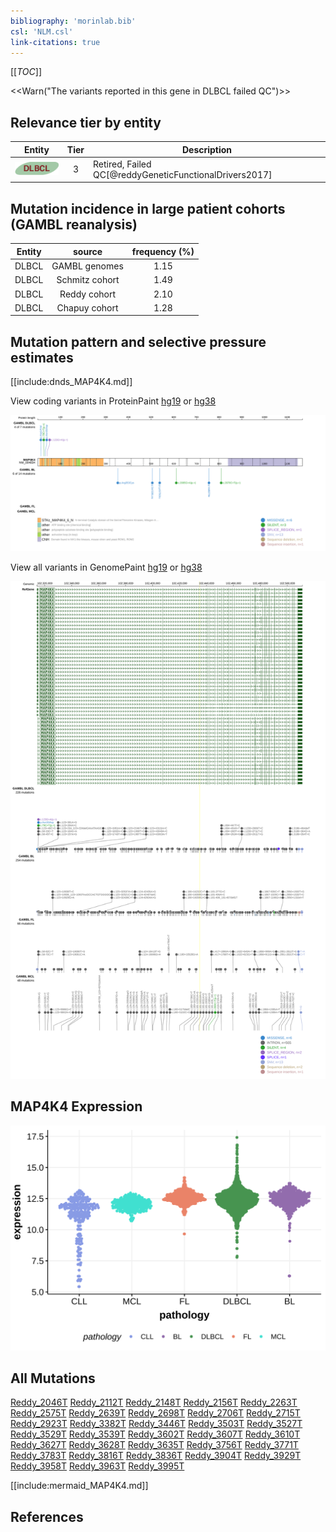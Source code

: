 ```yaml
---
bibliography: 'morinlab.bib'
csl: 'NLM.csl'
link-citations: true
---
```

[[_TOC_]]

<<Warn("The variants reported in this gene in DLBCL failed QC")>>


## Relevance tier by entity

|Entity|Tier|Description                              |
|:------:|:----:|-----------------------------------------|
|![DLBCL](images/icons/DLBCL_tier2.png) |3   |Retired, Failed QC[@reddyGeneticFunctionalDrivers2017]|

## Mutation incidence in large patient cohorts (GAMBL reanalysis)

|Entity|source        |frequency (%)|
|:------:|:--------------:|:-------------:|
|DLBCL |GAMBL genomes |1.15         |
|DLBCL |Schmitz cohort|1.49         |
|DLBCL |Reddy cohort  |2.10         |
|DLBCL |Chapuy cohort |1.28         |

## Mutation pattern and selective pressure estimates

[[include:dnds_MAP4K4.md]]




View coding variants in ProteinPaint [hg19](https://morinlab.github.io/LLMPP/GAMBL/MAP4K4_protein.html)  or [hg38](https://morinlab.github.io/LLMPP/GAMBL/MAP4K4_protein_hg38.html)

![](images/proteinpaint/MAP4K4_NM_004834.svg)

View all variants in GenomePaint [hg19](https://morinlab.github.io/LLMPP/GAMBL/MAP4K4.html)  or [hg38](https://morinlab.github.io/LLMPP/GAMBL/MAP4K4_hg38.html)

![](images/proteinpaint/MAP4K4.svg)

## MAP4K4 Expression
![](images/gene_expression/MAP4K4_by_pathology.svg)
<!-- ORIGIN: reddyGeneticFunctionalDrivers2017 -->
<!-- DLBCL: reddyGeneticFunctionalDrivers2017 -->

## All Mutations

[Reddy_2046T](https://www.bcgsc.ca/downloads/morinlab/GAMBL/Reddy/igv_reports/Reddy_2046T.html)
[Reddy_2112T](https://www.bcgsc.ca/downloads/morinlab/GAMBL/Reddy/igv_reports/Reddy_2112T.html)
[Reddy_2148T](https://www.bcgsc.ca/downloads/morinlab/GAMBL/Reddy/igv_reports/Reddy_2148T.html)
[Reddy_2156T](https://www.bcgsc.ca/downloads/morinlab/GAMBL/Reddy/igv_reports/Reddy_2156T.html)
[Reddy_2263T](https://www.bcgsc.ca/downloads/morinlab/GAMBL/Reddy/igv_reports/Reddy_2263T.html)
[Reddy_2575T](https://www.bcgsc.ca/downloads/morinlab/GAMBL/Reddy/igv_reports/Reddy_2575T.html)
[Reddy_2639T](https://www.bcgsc.ca/downloads/morinlab/GAMBL/Reddy/igv_reports/Reddy_2639T.html)
[Reddy_2698T](https://www.bcgsc.ca/downloads/morinlab/GAMBL/Reddy/igv_reports/Reddy_2698T.html)
[Reddy_2706T](https://www.bcgsc.ca/downloads/morinlab/GAMBL/Reddy/igv_reports/Reddy_2706T.html)
[Reddy_2715T](https://www.bcgsc.ca/downloads/morinlab/GAMBL/Reddy/igv_reports/Reddy_2715T.html)
[Reddy_2923T](https://www.bcgsc.ca/downloads/morinlab/GAMBL/Reddy/igv_reports/Reddy_2923T.html)
[Reddy_3382T](https://www.bcgsc.ca/downloads/morinlab/GAMBL/Reddy/igv_reports/Reddy_3382T.html)
[Reddy_3446T](https://www.bcgsc.ca/downloads/morinlab/GAMBL/Reddy/igv_reports/Reddy_3446T.html)
[Reddy_3503T](https://www.bcgsc.ca/downloads/morinlab/GAMBL/Reddy/igv_reports/Reddy_3503T.html)
[Reddy_3527T](https://www.bcgsc.ca/downloads/morinlab/GAMBL/Reddy/igv_reports/Reddy_3527T.html)
[Reddy_3529T](https://www.bcgsc.ca/downloads/morinlab/GAMBL/Reddy/igv_reports/Reddy_3529T.html)
[Reddy_3539T](https://www.bcgsc.ca/downloads/morinlab/GAMBL/Reddy/igv_reports/Reddy_3539T.html)
[Reddy_3602T](https://www.bcgsc.ca/downloads/morinlab/GAMBL/Reddy/igv_reports/Reddy_3602T.html)
[Reddy_3607T](https://www.bcgsc.ca/downloads/morinlab/GAMBL/Reddy/igv_reports/Reddy_3607T.html)
[Reddy_3610T](https://www.bcgsc.ca/downloads/morinlab/GAMBL/Reddy/igv_reports/Reddy_3610T.html)
[Reddy_3627T](https://www.bcgsc.ca/downloads/morinlab/GAMBL/Reddy/igv_reports/Reddy_3627T.html)
[Reddy_3628T](https://www.bcgsc.ca/downloads/morinlab/GAMBL/Reddy/igv_reports/Reddy_3628T.html)
[Reddy_3635T](https://www.bcgsc.ca/downloads/morinlab/GAMBL/Reddy/igv_reports/Reddy_3635T.html)
[Reddy_3756T](https://www.bcgsc.ca/downloads/morinlab/GAMBL/Reddy/igv_reports/Reddy_3756T.html)
[Reddy_3771T](https://www.bcgsc.ca/downloads/morinlab/GAMBL/Reddy/igv_reports/Reddy_3771T.html)
[Reddy_3783T](https://www.bcgsc.ca/downloads/morinlab/GAMBL/Reddy/igv_reports/Reddy_3783T.html)
[Reddy_3816T](https://www.bcgsc.ca/downloads/morinlab/GAMBL/Reddy/igv_reports/Reddy_3816T.html)
[Reddy_3836T](https://www.bcgsc.ca/downloads/morinlab/GAMBL/Reddy/igv_reports/Reddy_3836T.html)
[Reddy_3904T](https://www.bcgsc.ca/downloads/morinlab/GAMBL/Reddy/igv_reports/Reddy_3904T.html)
[Reddy_3929T](https://www.bcgsc.ca/downloads/morinlab/GAMBL/Reddy/igv_reports/Reddy_3929T.html)
[Reddy_3958T](https://www.bcgsc.ca/downloads/morinlab/GAMBL/Reddy/igv_reports/Reddy_3958T.html)
[Reddy_3963T](https://www.bcgsc.ca/downloads/morinlab/GAMBL/Reddy/igv_reports/Reddy_3963T.html)
[Reddy_3995T](https://www.bcgsc.ca/downloads/morinlab/GAMBL/Reddy/igv_reports/Reddy_3995T.html)

[[include:mermaid_MAP4K4.md]]

## References

